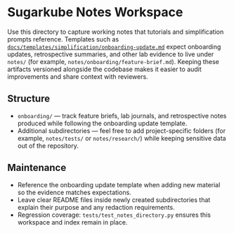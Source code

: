 # Sugarkube Notes Workspace

Use this directory to capture working notes that tutorials and simplification
prompts reference. Templates such as
[`docs/templates/simplification/onboarding-update.md`](../docs/templates/simplification/onboarding-update.md)
expect onboarding updates, retrospective summaries, and other lab evidence to
live under `notes/` (for example, `notes/onboarding/feature-brief.md`). Keeping
these artifacts versioned alongside the codebase makes it easier to audit
improvements and share context with reviewers.

## Structure

- `onboarding/` — track feature briefs, lab journals, and retrospective notes
  produced while following the onboarding update template.
- Additional subdirectories — feel free to add project-specific folders (for
  example, `notes/tests/` or `notes/research/`) while keeping sensitive data out
  of the repository.

## Maintenance

- Reference the onboarding update template when adding new material so the
  evidence matches expectations.
- Leave clear README files inside newly created subdirectories that explain
  their purpose and any redaction requirements.
- Regression coverage:
  `tests/test_notes_directory.py` ensures this workspace and index remain in
  place.
